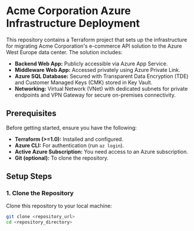 # Acme Corporation Azure Infrastructure Deployment

This repository contains a Terraform project that sets up the infrastructure for migrating Acme Corporation's e-commerce API solution to the Azure West Europe data center. The solution includes:
- **Backend Web App:** Publicly accessible via Azure App Service.
- **Middleware Web App:** Accessed privately using Azure Private Link.
- **Azure SQL Database:** Secured with Transparent Data Encryption (TDE) and Customer Managed Keys (CMK) stored in Key Vault.
- **Networking:** Virtual Network (VNet) with dedicated subnets for private endpoints and VPN Gateway for secure on-premises connectivity.

## Prerequisites

Before getting started, ensure you have the following:
- **Terraform (>=1.0):** Installed and configured.
- **Azure CLI:** For authentication (run `az login`).
- **Active Azure Subscription:** You need access to an Azure subscription.
- **Git (optional):** To clone the repository.

## Setup Steps

### 1. Clone the Repository
Clone this repository to your local machine:
```bash
git clone <repository_url>
cd <repository_directory>
